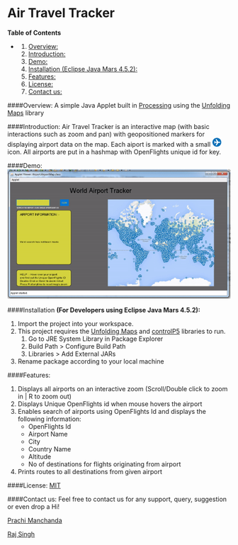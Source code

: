 # Air Travel Tracker
**Table of Contents** 

- [](#)
  1. [Overview:](#overview)
  2. [Introduction:](#introduction)
  3. [Demo:](#demo)
  4. [Installation (Eclipse Java Mars 4.5.2):](#installation)
  5. [Features:](#features)
  6. [License:](#license)
  7. [Contact us:](#contact-us)

####Overview:
A simple Java Applet built in [Processing](https://processing.org/) using the [Unfolding Maps](http://unfoldingmaps.org/) library 

####Introduction:
Air Travel Tracker is an interactive map (with basic interactions such as zoom and pan) with geopositioned markers for displaying airport data on the map. Each aiport is marked with a small <img src=AirportMapProject/data/airport-icon.png width=20 height=20 /> icon. All airports are put in a hashmap with OpenFlights unique id for key.

####Demo:
![](screengrab/ezgif.com-crop%20(1).gif?raw=true)

####Installation 
  **(For Developers using Eclipse Java Mars 4.5.2):**
  1. Import the project into your workspace.
  2. This project requires the [Unfolding Maps](https://github.com/tillnagel/unfolding/releases/download/v0.9.6/Unfolding_for_processing_0.9.6.zip) and [controlP5](http://www.sojamo.de/libraries/controlP5/) libraries to run.
      1. Go to JRE System Library in Package Explorer
      2. Build Path > Configure Build Path
      3. Libraries > Add External JARs
  3. Rename package according to your local machine

####Features:
  1. Displays all airports on an interactive zoom (Scroll/Double click to zoom in | R to zoom out)
  2. Displays Unique OpenFlights id when mouse hovers the airport
  3. Enables search of airports using OpenFlights Id and displays the following information:
      * OpenFlights Id
      * Airport Name
      * City
      * Country Name
      * Altitude
      * No of destinations for flights originating from airport
  4. Prints routes to all destinations from given airport
      

####License:
[MIT](https://github.com/prachi1210/air-travel-tracker/blob/master/LICENSE)

####Contact us:
Feel free to contact us for any support, query, suggestion or even drop a Hi!
   
   [Prachi Manchanda](mailto:prachi121096@gmail.com)
   
   [Raj Singh](mailto:raj1996@gmail.com)




